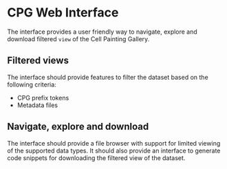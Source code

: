 # CPG Web Interface

The interface provides a user friendly way to navigate, explore and download
filtered `view` of the Cell Painting Gallery.

## Filtered views

The interface should provide features to filter the dataset based on the
following criteria:

- CPG prefix tokens
- Metadata files

## Navigate, explore and download

The interface should provide a file browser with support for limited viewing of
the supported data types. It should also provide an interface to generate code
snippets for downloading the filtered view of the dataset.
